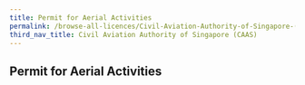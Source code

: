 ```yaml
---
title: Permit for Aerial Activities
permalink: /browse-all-licences/Civil-Aviation-Authority-of-Singapore-(CAAS)/
third_nav_title: Civil Aviation Authority of Singapore (CAAS)
---
```

## Permit for Aerial Activities
